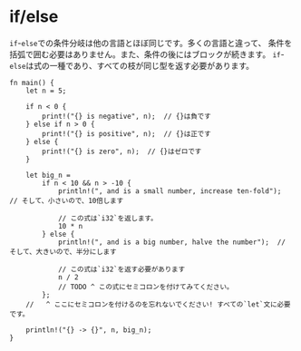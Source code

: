 # if/else

`if`-`else`での条件分岐は他の言語とほぼ同じです。多くの言語と違って、
条件を括弧で囲む必要はありません。また、条件の後にはブロックが続きます。
`if`-`else`は式の一種であり、すべての枝が同じ型を返す必要があります。

```rust,editable
fn main() {
    let n = 5;

    if n < 0 {
        print!("{} is negative", n);  // {}は負です
    } else if n > 0 {
        print!("{} is positive", n);  // {}は正です
    } else {
        print!("{} is zero", n);  // {}はゼロです
    }

    let big_n =
        if n < 10 && n > -10 {
            println!(", and is a small number, increase ten-fold");  // そして、小さいので、10倍します

            // この式は`i32`を返します。
            10 * n
        } else {
            println!(", and is a big number, halve the number");  // そして、大きいので、半分にします

            // この式は`i32`を返す必要があります
            n / 2
            // TODO ^ この式にセミコロンを付けてみてください。
        };
    //   ^ ここにセミコロンを付けるのを忘れないでください! すべての`let`文に必要です。

    println!("{} -> {}", n, big_n);
}
```
